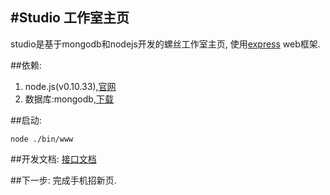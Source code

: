 #Studio
工作室主页
----

studio是基于mongodb和nodejs开发的螺丝工作室主页,
使用[express](http://expressjs.com/) web框架.

##依赖:

1.  node.js(v0.10.33),[官网](http://nodejs.org/)
2.  数据库:mongodb,[下载](http://www.mongodb.org/downloads)

##启动:

`node ./bin/www`

##开发文档:
[接口文档](doc/interface.md)

##下一步:
完成手机招新页.
